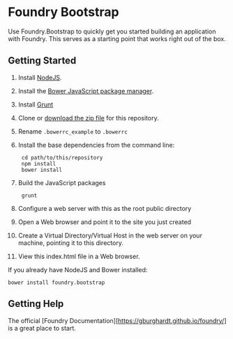 # Foundry Bootstrap

Use Foundry.Bootstrap to quickly get you started building an application with
Foundry. This serves as a starting point that works right out of the box.

## Getting Started

1. Install [NodeJS](http://nodejs.org/).
2. Install the [Bower JavaScript package manager](http://bower.io/).
3. Install [Grunt](http://gruntjs.com/)
4. Clone or [download the zip file](https://github.com/gburghardt/foundry.bootstrap/archive/master.zip) for this repository.
5. Rename `.bowerrc_example` to `.bowerrc`
6. Install the base dependencies from the command line:

        cd path/to/this/repository
        npm install
        bower install

7. Build the JavaScript packages

        grunt

8. Configure a web server with this as the root public directory
9. Open a Web browser and point it to the site you just created

7. Create a Virtual Directory/Virtual Host in the web server on your machine,
   pointing it to this directory.

8. View this index.html file in a Web browser.

If you already have NodeJS and Bower installed:

    bower install foundry.bootstrap

## Getting Help

The official [Foundry Documentation][https://gburghardt.github.io/foundry/] is
a great place to start.